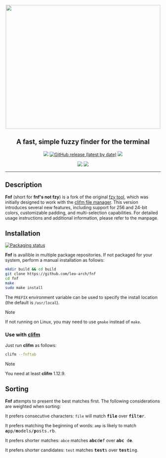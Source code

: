
<p align="center"><img src="https://i.postimg.cc/dQWM9xVW/fnf-logo.png" width="500" height="400"></p>
<h2 align="center">A fast, simple fuzzy finder for the terminal</h2>

<p align="center">
<a href="https://github.com/leo-arch/fnf/blob/master/LICENSE"><img src="https://img.shields.io/badge/license-MIT-red?style=flat"/></a>
<a href="https://github.com/leo-arch/fnf/releases"><img alt="GitHub release (latest by date)" src="https://img.shields.io/github/v/release/leo-arch/fnf"></a>
<a><img src="https://img.shields.io/github/commits-since/leo-arch/fnf/latest"></a>
</p>

<p align="center">
<a href="https://github.com/leo-arch/fnf/actions/workflows/codeql-analysis.yml"><img src="https://github.com/leo-arch/fnf/actions/workflows/codeql-analysis.yml/badge.svg?branch=master"></a>
<a href="https://app.codacy.com/gh/leo-arch/fnf/dashboard?utm_source=gh&utm_medium=referral&utm_content=&utm_campaign=Badge_grade"><img src="https://app.codacy.com/project/badge/Grade/4a52165e839f499587e7cf798da2453d"/></a>
</p>

---
## Description

**Fnf** (short for **fnf's not fzy**) is a fork of the original [fzy tool](https://github.com/jhawthorn/fzy), which was initially designed to work with the [clifm file manager](https://github.com/leo-arch/clifm).
 This version introduces several new features, including support for 256  and 24-bit colors, customizable padding, and multi-selection capabilities. For detailed usage instructions and additional information, please refer to the manpage.

## Installation

[![Packaging status](https://repology.org/badge/vertical-allrepos/fnf.svg)](https://repology.org/project/fnf/versions)

**Fnf** is availible in multiple package repositories. If not packaged for your system, perform a manual installation as follows:

```sh
mkdir build && cd build
git clone https://github.com/leo-arch/fnf
cd fnf
make
sudo make install
```

The `PREFIX` environment variable can be used to specify the install location (the default is `/usr/local`).

> [!NOTE]
> If not running on Linux, you may need to use `gmake` instead of `make`.

### Use with [clifm](https://github.com/leo-arch/clifm)

Just run **clifm** as follows:

```sh
clifm --fnftab
```

> [!NOTE]
> You need at least **clifm** 1.12.9.

## Sorting

**Fnf** attempts to present the best matches first. The following considerations are weighted when sorting:

It prefers consecutive characters: `file` will match <tt><b>file</b></tt> over <tt><b>fil</b>t<b>e</b>r</tt>.

It prefers matching the beginning of words: `amp` is likely to match <tt><b>a</b>pp/<b>m</b>odels/<b>p</b>osts.rb</tt>.

It prefers shorter matches: `abce` matches <tt><b>abc</b>d<b>e</b>f</tt> over <tt><b>abc</b> d<b>e</b></tt>.

It prefers shorter candidates: `test` matches <tt><b>test</b>s</tt> over <tt><b>test</b>ing</b></tt>.
